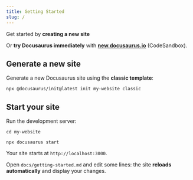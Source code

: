 ```yaml
---
title: Getting Started
slug: /
---
```


Get started by **creating a new site**

Or **try Docusaurus immediately** with **[new.docusaurus.io](https://new.docusaurus.io)** (CodeSandbox).

## Generate a new site

Generate a new Docusaurus site using the **classic template**:

```shell
npx @docusaurus/init@latest init my-website classic
```

## Start your site

Run the development server:

```shell
cd my-website

npx docusaurus start
```

Your site starts at `http://localhost:3000`.

Open `docs/getting-started.md` and edit some lines: the site **reloads automatically** and display your changes.
